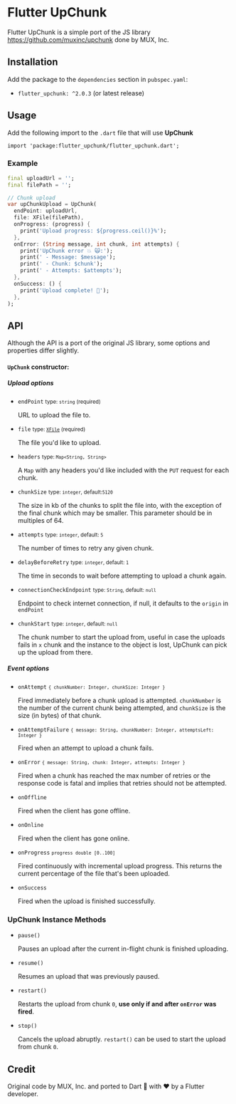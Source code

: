 # Flutter UpChunk

Flutter UpChunk is a simple port of the JS library https://github.com/muxinc/upchunk done by MUX, Inc.

## Installation

Add the package to the `dependencies` section in `pubspec.yaml`:
 - `flutter_upchunk: ^2.0.3` (or latest release)

## Usage

Add the following import to the `.dart` file that will use **UpChunk**

`import 'package:flutter_upchunk/flutter_upchunk.dart';`

### Example

```dart
final uploadUrl = '';
final filePath = '';

// Chunk upload
var upChunkUpload = UpChunk(
  endPoint: uploadUrl,
  file: XFile(filePath),
  onProgress: (progress) {
    print('Upload progress: ${progress.ceil()}%');
  },
  onError: (String message, int chunk, int attempts) {
    print('UpChunk error 💥 🙀:');
    print(' - Message: $message');
    print(' - Chunk: $chunk');
    print(' - Attempts: $attempts');
  },
  onSuccess: () {
    print('Upload complete! 👋');
  },
);
```

## API

Although the API is a port of the original JS library, some options and properties differ slightly.

#### `UpChunk` constructor:

##### Upload options

- `endPoint` <small>type: `string` (required)</small>

  URL to upload the file to.

- `file` <small>type: [`XFile`](https://pub.dev/documentation/cross_file/latest/cross_file/XFile-class.html) (required)</small>

  The file you'd like to upload.

- `headers` <small>type: `Map<String, String>`</small>

  A `Map` with any headers you'd like included with the `PUT` request for each chunk.

- `chunkSize` <small>type: `integer`, default:`5120`</small>

  The size in kb of the chunks to split the file into, with the exception of the final chunk which may be smaller. This parameter should be in multiples of 64.

- `attempts` <small>type: `integer`, default: `5`</small>

  The number of times to retry any given chunk.

- `delayBeforeRetry` <small>type: `integer`, default: `1`</small>

  The time in seconds to wait before attempting to upload a chunk again.

- `connectionCheckEndpoint` <small>type: `String`, default: `null`</small>

  Endpoint to check internet connection, if null, it defaults to the `origin` in `endPoint`

- `chunkStart` <small>type: `integer`, default: `null`</small>

  The chunk number to start the upload from, useful in case the uploads fails in `x` chunk and the instance to the object is lost, UpChunk can pick up the upload from there.

##### Event options

- `onAttempt` <small>`{ chunkNumber: Integer, chunkSize: Integer }`</small>

  Fired immediately before a chunk upload is attempted. `chunkNumber` is the number of the current chunk being attempted, and `chunkSize` is the size (in bytes) of that chunk.

- `onAttemptFailure` <small>`{ message: String, chunkNumber: Integer, attemptsLeft: Integer }`</small>

  Fired when an attempt to upload a chunk fails.

- `onError` <small>`{ message: String, chunk: Integer, attempts: Integer }`</small>

  Fired when a chunk has reached the max number of retries or the response code is fatal and implies that retries should not be attempted.

- `onOffline`

  Fired when the client has gone offline.

- `onOnline`

  Fired when the client has gone online.

- `onProgress` <small>`progress double [0..100]`</small>

  Fired continuously with incremental upload progress. This returns the current percentage of the file that's been uploaded.

- `onSuccess`

  Fired when the upload is finished successfully.

### UpChunk Instance Methods

- `pause()`

  Pauses an upload after the current in-flight chunk is finished uploading.

- `resume()`

  Resumes an upload that was previously paused.

- `restart()`

  Restarts the upload from chunk `0`, **use only if and after `onError` was fired**.

- `stop()`

  Cancels the upload abruptly. `restart()` can be used to start the upload from chunk `0`.

## Credit

Original code by MUX, Inc. and ported to Dart 🎯 with ❤ by a Flutter developer.
